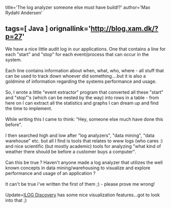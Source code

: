 title='The log analyzer someone else must have build!?'
author='Max Rydahl Andersen'

tags=[ Java ]
orignallink='http://blog.xam.dk/?p=27'
---
<div><p>We have a nice little audit log in our applications. One that contains a line for each "start" and "stop" for each event/process  that can occur in the system.<br><br>
Each line contains information about when, what, who, where - all stuff that can be used to track down whoever did something....but it is also a goldmine of information regarding the systems performance and usage.<br><br>
So, I wrote a little "event extractor" program that converted all these "start" and "stop"'s (which can be nested by the way) into rows in a table - from here on I can extract all the statistics and graphs I can dream up and find the time to implement.<br><br>
While writing this I came to think: "Hey, someone else much have done this before".<br><br>
I then searched high and low after "log analyzers", "data mining", "data warehouse" etc. but all I find is tools that relates to www logs (who cares :) and nice scientific (but mostly academic) tools for analyzing "what kind of weather there should be before a customer buys a computer".<br><br>
Can this be true ? Haven't anyone made a log analyzer that utilizes the well known concepts in data mining/warehousing to visualize and explore performance and usage of an application ?<br><br>
It can't be true i've written the first of them ;) - please prove me wrong!<br><br>
Update=<a href="http://www2.ilog.com/preview/Discovery/" title="ILOG Discovery">ILOG Discovery</a> has some nice visualization features...got to look into that ;)</p></div>
